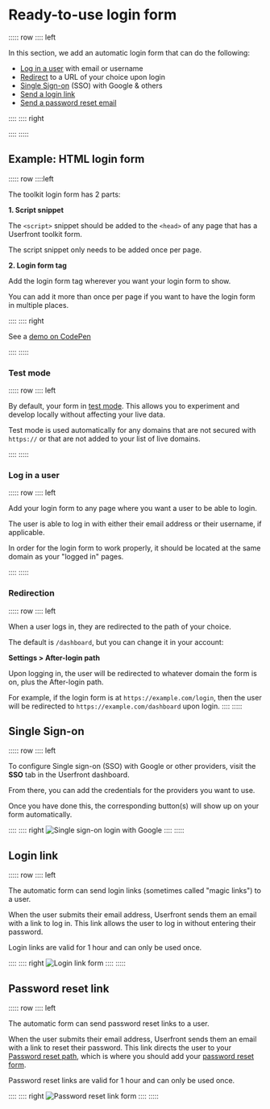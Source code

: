 <toolkit-breadcrumb />

# Ready-to-use login form

::::: row
:::: left

In this section, we add an automatic login form that can do the following:

- [Log in a user](#log-in-a-user) with email or username
- [Redirect](#redirection) to a URL of your choice upon login
- [Single Sign-on](#single-sign-on) (SSO) with Google & others
- [Send a login link](#login-link)
- [Send a password reset email](#password-reset-link)

::::
:::: right

<iframe-demo display-title="Login form"></iframe-demo>

::::
:::::

## Example: HTML login form

::::: row
::::left

The toolkit login form has 2 parts:

**1. Script snippet**

The `<script>` snippet should be added to the `<head>` of any page that has a Userfront toolkit form.

The script snippet only needs to be added once per page.

**2. Login form tag**

Add the login form tag wherever you want your login form to show.

You can add it more than once per page if you want to have the login form in multiple places.

::::
:::: right

<install-html display-title="Login form"/>

See a [demo on CodePen](https://codepen.io/userfront/pen/MWyjXXq)

::::
:::::

### Test mode

::::: row
:::: left

By default, your form in [test mode](/guide/test-mode). This allows you to experiment and develop locally without affecting your live data.

Test mode is used automatically for any domains that are not secured with `https://` or that are not added to your list of live domains.

::::
:::::

### Log in a user

::::: row
:::: left

Add your login form to any page where you want a user to be able to login.

The user is able to log in with either their email address or their username, if applicable.

In order for the login form to work properly, it should be located at the same domain as your "logged in" pages.

::::
:::::

### Redirection

::::: row
:::: left

When a user logs in, they are redirected to the path of your choice.

The default is `/dashboard`, but you can change it in your account:

**Settings > After-login path**

Upon logging in, the user will be redirected to whatever domain the form is on, plus the After-login path.

For example, if the login form is at `https://example.com/login`, then the user will be redirected to `https://example.com/dashboard` upon login.
::::
:::::

## Single Sign-on

::::: row
:::: left

To configure Single sign-on (SSO) with Google or other providers, visit the **SSO** tab in the Userfront dashboard.

From there, you can add the credentials for the providers you want to use.

Once you have done this, the corresponding button(s) will show up on your form automatically.

::::
:::: right
![Single sign-on login with Google](https://res.cloudinary.com/component/image/upload/v1624461855/guide/login-form-google.png)
::::
:::::

## Login link

::::: row
:::: left

The automatic form can send login links (sometimes called "magic links") to a user.

When the user submits their email address, Userfront sends them an email with a link to log in. This link allows the user to log in without entering their password.

Login links are valid for 1 hour and can only be used once.

::::
:::: right
![Login link form](https://res.cloudinary.com/component/image/upload/v1624467965/guide/login-link.png)
::::
:::::

## Password reset link

::::: row
:::: left

The automatic form can send password reset links to a user.

When the user submits their email address, Userfront sends them an email with a link to reset their password. This link directs the user to your [Password reset path](/guide/glossary.html#password-reset-path), which is where you should add your [password reset form](/guide/toolkit/automatic-password-reset-form-html.html).

Password reset links are valid for 1 hour and can only be used once.

::::
:::: right
![Password reset link form](https://res.cloudinary.com/component/image/upload/v1624467966/guide/login-reset-password.png)
::::
:::::
